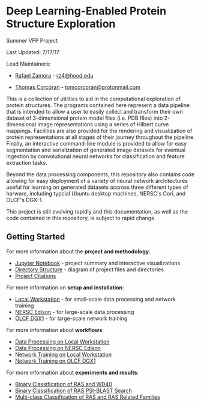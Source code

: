 # Deep Learning-Enabled Protein Structure Exploration

Summer VFP Project

Last Updated: 7/17/17

Lead Maintainers:

- [Rafael Zamora](https://github.com/rz4) - rz4@hood.edu

- [Thomas Corcoran](https://tjosc.github.io/) - tomcorcoran@protonmail.com

This is a collection of utilities to aid in the computational exploration of 
protein structures. The programs contained here represent a data pipeline that 
is intended to allow a user to easily collect and transform their own dataset of 
3-dimensional protein model files (i.e. PDB files) into 2-dimensional 
image representations using a series of Hilbert curve mappings. Facilities are
also provided for the rendering and visualization of protein representations at
all stages of their journey throughout the pipeline. Finally, an interactive
command-line module is provided to allow for easy segmentation and
serialization of generated image datasets for eventual ingestion by
convolutional neural networks for classification and feature extraction tasks. 

Beyond the data processing components, this repository also contains code
allowing for easy deployment of a variety of neural network architectures
useful for learning on generated datasets accross three different types of harware,
including typcial Ubuntu desktop machines, NERSC's Cori, and OLCF's DGX-1.

This project is still evolving rapidly and this documentation, as well as the
code contained in this repository, is subject to rapid change. 

## Getting Started

For more information about the **project and methodology**:

- [Jupyter Notebook](notebooks/Deep-Learning-Enabled-Protein-Structure-Exploration.ipynb) - project summary and interactive visualizations
- [Directory Structure](docs/directory_structure.md) - diagram of project files and directories
- [Project Citations](docs/project_citations.md)

For more information on **setup and installation**:

- [Local Workstation](docs/setup_local.md) - for small-scale data processing and network training
- [NERSC Edison](docs/setup_nersc.md) - for large-scale data processing
- [OLCF DGX1](docs/setup_olcf.md) - for large-scale network training

For more information about **workflows**:

- [Data Processing on Local Workstation](docs/processing_workflow_local.md)
- [Data Processing on NERSC Edison](docs/processing_workflow_nersc.md)
- [Network Training on Local Workstation](docs/training_workflow_local.md)
- [Network Training on OLCF DGX1](docs/training_workflow_olcf.md)

For more information about **experiments and results**:

- [Binary Classification of RAS and WD40](reports/experiments/binary_classification.md)
- [Binary Classification of RAS PSI-BLAST Search](reports/experiments/blast_classification.md)
- [Multi-class Classification of RAS and RAS Related Families](reports/experiments/multi_classification.md)
